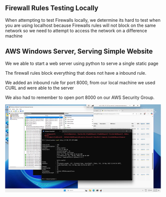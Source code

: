 
## Firewall Rules Testing Locally

When attempting to test Firewalls locally, we determine its hard to test when you are using localhost because Firewalls rules will not block on the same network so we need to attempt to access the network on a difference machine


## AWS Windows Server, Serving Simple Website

We we able to start a web server using python to serve a single static page

The firewall rules block everything that does not have a inbound rule.

We added an inbound rule for port 8000, from our local machine we used CURL and were able to the server

We also had to remember to open port 8000 on our AWS Security Group.

![](./assets/win-firewall.png)